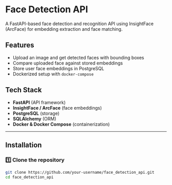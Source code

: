 # Face Detection API

A FastAPI-based face detection and recognition API using InsightFace (ArcFace) for embedding extraction and face matching.

## Features
- Upload an image and get detected faces with bounding boxes
- Compare uploaded face against stored embeddings
- Store user face embeddings in PostgreSQL
- Dockerized setup with `docker-compose`

## Tech Stack
- **FastAPI** (API framework)
- **InsightFace / ArcFace** (face embeddings)
- **PostgreSQL** (storage)
- **SQLAlchemy** (ORM)
- **Docker & Docker Compose** (containerization)

---

## Installation

### 1️⃣ Clone the repository
```bash
git clone https://github.com/your-username/face_detection_api.git
cd face_detection_api
